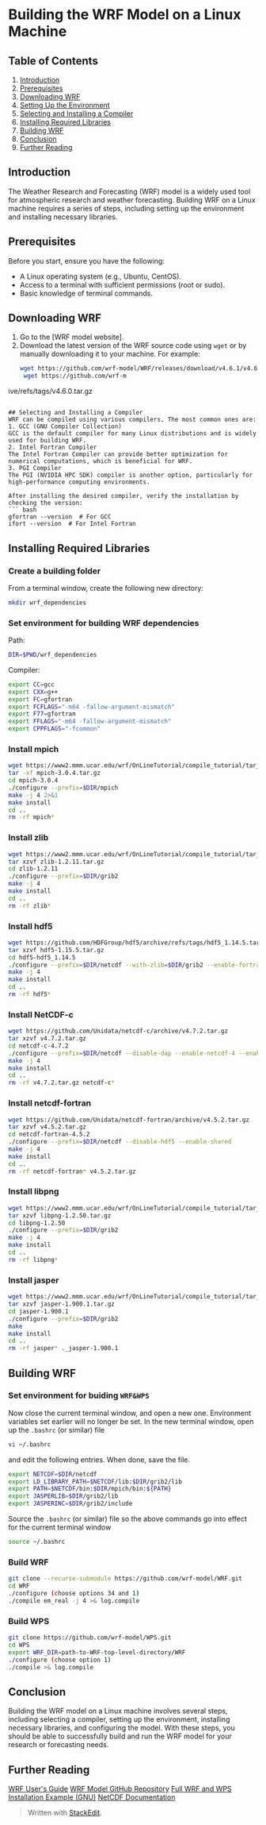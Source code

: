 # Building the WRF Model on a Linux Machine

## Table of Contents
1. [Introduction](#introduction)
2. [Prerequisites](#prerequisites)
3. [Downloading WRF](#downloading-wrf)
4. [Setting Up the Environment](#setting-up-the-environment)
5. [Selecting and Installing a Compiler](#selecting-and-installing-a-compiler)
6. [Installing Required Libraries](#installing-required-libraries)
7. [Building WRF](#building-wrf)
8. [Conclusion](#conclusion)
9. [Further Reading](#further-reading)

## Introduction
The Weather Research and Forecasting (WRF) model is a widely used tool for atmospheric research and weather forecasting. Building WRF on a Linux machine requires a series of steps, including setting up the environment and installing necessary libraries.

## Prerequisites
Before you start, ensure you have the following:
- A Linux operating system (e.g., Ubuntu, CentOS).
- Access to a terminal with sufficient permissions (root or sudo).
- Basic knowledge of terminal commands.

## Downloading WRF
1. Go to the [WRF model website].
2. Download the latest version of the WRF source code using `wget` or by manually downloading it to your machine. For example:
   ```bash
   wget https://github.com/wrf-model/WRF/releases/download/v4.6.1/v4.6.1.tar.gz 
    wget https://github.com/wrf-m 

ive/refs/tags/v4.6.0.tar.gz 
  ```

## Selecting and Installing a Compiler
WRF can be compiled using various compilers. The most common ones are:
1. GCC (GNU Compiler Collection)
GCC is the default compiler for many Linux distributions and is widely used for building WRF.  
2. Intel Fortran Compiler
The Intel Fortran Compiler can provide better optimization for numerical computations, which is beneficial for WRF. 
3. PGI Compiler
The PGI (NVIDIA HPC SDK) compiler is another option, particularly for high-performance computing environments. 

After installing the desired compiler, verify the installation by checking the version:
``` bash
gfortran --version  # For GCC
ifort --version  # For Intel Fortran
```
## Installing Required Libraries

### Create a building folder
From a terminal window, create the following new directory:
``` bash
mkdir wrf_dependencies
```
### Set environment for building WRF dependencies
Path:
``` bash
DIR=$PWD/wrf_dependencies
```
Compiler:
``` bash
export CC=gcc
export CXX=g++
export FC=gfortran
export FCFLAGS="-m64 -fallow-argument-mismatch"
export F77=gfortran
export FFLAGS="-m64 -fallow-argument-mismatch"
export CPPFLAGS="-fcommon"
```
### Install mpich
``` bash
wget https://www2.mmm.ucar.edu/wrf/OnLineTutorial/compile_tutorial/tar_files/mpich-3.0.4.tar.gz
tar -xf mpich-3.0.4.tar.gz
cd mpich-3.0.4
./configure --prefix=$DIR/mpich
make -j 4 2>&1
make install
cd ..
rm -rf mpich*
```
### Install zlib
``` bash
wget https://www2.mmm.ucar.edu/wrf/OnLineTutorial/compile_tutorial/tar_files/zlib-1.2.11.tar.gz
tar xzvf zlib-1.2.11.tar.gz
cd zlib-1.2.11
./configure --prefix=$DIR/grib2
make -j 4
make install
cd ..
rm -rf zlib*
```
### Install hdf5
``` bash
wget https://github.com/HDFGroup/hdf5/archive/refs/tags/hdf5_1.14.5.tar.gz
tar xzvf hdf5-1.15.5.tar.gz
cd hdf5-hdf5_1.14.5
./configure --prefix=$DIR/netcdf --with-zlib=$DIR/grib2 --enable-fortran --enable-shared
make -j 4
make install
cd ..
rm -rf hdf5*
```
### Install NetCDF-c
``` bash
wget https://github.com/Unidata/netcdf-c/archive/v4.7.2.tar.gz
tar xzvf v4.7.2.tar.gz
cd netcdf-c-4.7.2
./configure --prefix=$DIR/netcdf --disable-dap --enable-netcdf-4 --enable-hdf5 --enable-shared
make -j 4
make install
cd ..
rm -rf v4.7.2.tar.gz netcdf-c*
```
### Install netcdf-fortran
``` bash
wget https://github.com/Unidata/netcdf-fortran/archive/v4.5.2.tar.gz
tar xzvf v4.5.2.tar.gz
cd netcdf-fortran-4.5.2
./configure --prefix=$DIR/netcdf --disable-hdf5 --enable-shared
make -j 4
make install
cd ..
rm -rf netcdf-fortran* v4.5.2.tar.gz
```
### Install libpng
``` bash
wget https://www2.mmm.ucar.edu/wrf/OnLineTutorial/compile_tutorial/tar_files/libpng-1.2.50.tar.gz
tar xzvf libpng-1.2.50.tar.gz
cd libpng-1.2.50
./configure --prefix=$DIR/grib2
make -j 4
make install
cd ..
rm -rf libpng*
```
### Install jasper
``` bash
wget https://www2.mmm.ucar.edu/wrf/OnLineTutorial/compile_tutorial/tar_files/jasper-1.900.1.tar.gz
tar xzvf jasper-1.900.1.tar.gz
cd jasper-1.900.1
./configure --prefix=$DIR/grib2
make
make install
cd ..
rm -rf jasper* ._jasper-1.900.1
``` 
## Building WRF
### Set environment for buiding `WRF&WPS`
Now close the current terminal window, and open a new one. Environment variables set earlier will no longer be set. In the new terminal window, open up the `.bashrc` (or similar) file
``` bash
vi ~/.bashrc
```
 and edit the following entries. When done, save the file.
 
``` bash
export NETCDF=$DIR/netcdf
export LD_LIBRARY_PATH=$NETCDF/lib:$DIR/grib2/lib
export PATH=$NETCDF/bin:$DIR/mpich/bin:${PATH}
export JASPERLIB=$DIR/grib2/lib
export JASPERINC=$DIR/grib2/include
```
Source the `.bashrc` (or similar) file so the above commands go into effect for the current terminal window
``` bash
source ~/.bashrc
```
### Build WRF
``` bash
git clone --recurse-submodule https://github.com/wrf-model/WRF.git
cd WRF
./configure (choose options 34 and 1)
./compile em_real -j 4 >& log.compile
```
### Build WPS
``` bash
git clone https://github.com/wrf-model/WPS.git
cd WPS
export WRF_DIR=path-to-WRF-top-level-directory/WRF
./configure (choose option 1)
./compile >& log.compile
```
## Conclusion
Building the WRF model on a Linux machine involves several steps, including selecting a compiler, setting up the environment, installing necessary libraries, and configuring the model. With these steps, you should be able to successfully build and run the WRF model for your research or forecasting needs.

## Further Reading
[WRF User's Guide](https://www2.mmm.ucar.edu/wrf/users/wrf_users_guide/build/html/index.html)
[WRF Model GitHub Repository](https://github.com/wrf-model/WRF)
[Full WRF and WPS Installation Example (GNU)](https://forum.mmm.ucar.edu/threads/full-wrf-and-wps-installation-example-gnu.12385/)
[NetCDF Documentation](https://docs.unidata.ucar.edu/netcdf-c/current/)


> Written with [StackEdit](https://stackedit.io/).
<!--stackedit_data:
eyJoaXN0b3J5IjpbLTE0MzQ0OTYxOTIsMTE0NDIyMzk3MiwtMT
czMzA5NjUxMl19
-->